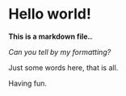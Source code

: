 # Hello world!

**This is a markdown file..**

*Can you tell by my formatting?*

Just some words here, that is all.

Having fun.
